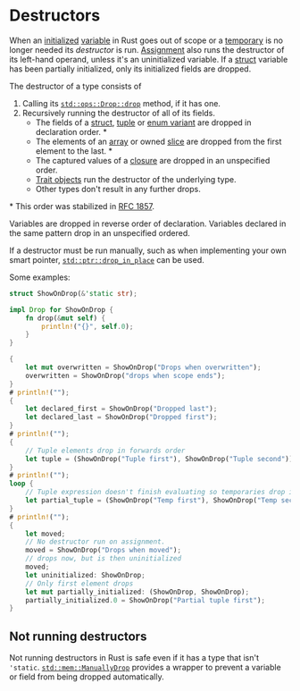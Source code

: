 # Destructors

When an [initialized]&#32;[variable] in Rust goes out of scope or a [temporary]
is no longer needed its _destructor_ is run. [Assignment] also runs the
destructor of its left-hand operand, unless it's an uninitialized variable. If a
[struct] variable has been partially initialized, only its initialized fields
are dropped.

The destructor of a type consists of

1. Calling its [`std::ops::Drop::drop`] method, if it has one.
2. Recursively running the destructor of all of its fields.
    * The fields of a [struct], [tuple] or [enum variant] are dropped in
      declaration order. \*
    * The elements of an [array] or owned [slice][array] are dropped from the
      first element to the last. \*
    * The captured values of a [closure] are dropped in an unspecified order.
    * [Trait objects] run the destructor of the underlying type.
    * Other types don't result in any further drops.

\* This order was stabilized in [RFC 1857].

Variables are dropped in reverse order of declaration. Variables declared in
the same pattern drop in an unspecified ordered.

If a destructor must be run manually, such as when implementing your own smart
pointer, [`std::ptr::drop_in_place`] can be used.

Some examples:

```rust
struct ShowOnDrop(&'static str);

impl Drop for ShowOnDrop {
    fn drop(&mut self) {
        println!("{}", self.0);
    }
}

{
    let mut overwritten = ShowOnDrop("Drops when overwritten");
    overwritten = ShowOnDrop("drops when scope ends");
}
# println!("");
{
    let declared_first = ShowOnDrop("Dropped last");
    let declared_last = ShowOnDrop("Dropped first");
}
# println!("");
{
    // Tuple elements drop in forwards order
    let tuple = (ShowOnDrop("Tuple first"), ShowOnDrop("Tuple second"));
}
# println!("");
loop {
    // Tuple expression doesn't finish evaluating so temporaries drop in reverse order:
    let partial_tuple = (ShowOnDrop("Temp first"), ShowOnDrop("Temp second"), break);
}
# println!("");
{
    let moved;
    // No destructor run on assignment.
    moved = ShowOnDrop("Drops when moved");
    // drops now, but is then uninitialized
    moved;
    let uninitialized: ShowOnDrop;
    // Only first element drops
    let mut partially_initialized: (ShowOnDrop, ShowOnDrop);
    partially_initialized.0 = ShowOnDrop("Partial tuple first");
}
```

## Not running destructors

Not running destructors in Rust is safe even if it has a type that isn't
`'static`. [`std::mem::ManuallyDrop`] provides a wrapper to prevent a
variable or field from being dropped automatically.

[initialized]: glossary.html#initialized
[variable]: variables.html
[temporary]: expressions.html#temporary-lifetimes
[Assignment]: expressions/operator-expr.html#assignment-expressions
[`std::ops::Drop::drop`]: ../std/ops/trait.Drop.html
[RFC 1857]: https://github.com/rust-lang/rfcs/blob/master/text/1857-stabilize-drop-order.md
[struct]: types/struct.html
[tuple]: types/tuple.html
[enum variant]: types/enum.html
[array]: types/array.html
[closure]: types/closure.html
[Trait objects]: types/trait-object.html
[`std::ptr::drop_in_place`]: ../std/ptr/fn.drop_in_place.html
[`std::mem::forget`]: ../std/mem/fn.forget.html
[`std::mem::ManuallyDrop`]: ../std/mem/struct.ManuallyDrop.html
